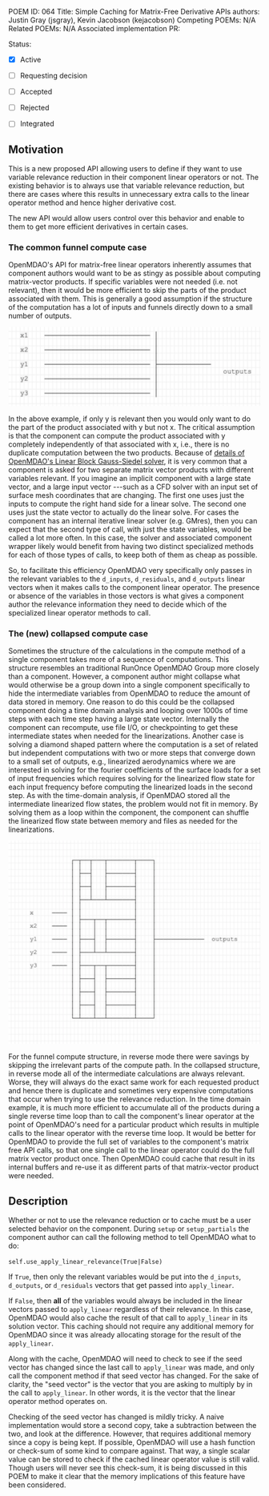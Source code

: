 POEM ID: 064
Title: Simple Caching for Matrix-Free Derivative APIs
authors: Justin Gray (jsgray), Kevin Jacobson (kejacobson)
Competing POEMs: N/A
Related POEMs: N/A
Associated implementation PR:

Status:

- [x] Active
- [ ] Requesting decision
- [ ] Accepted
- [ ] Rejected
- [ ] Integrated


## Motivation

This is a new proposed API allowing users to define if they want to use variable relevance reduction in their component linear operators or not.
The existing behavior is to always use that variable relevance reduction, but there are cases where this results in unnecessary extra calls to the linear operator method and hence higher derivative cost.

The new API would allow users control over this behavior and enable to them to get more efficient derivatives in certain cases.

### The common funnel compute case

OpenMDAO's API for matrix-free linear operators inherently assumes that component authors would want to be as stingy as possible about computing matrix-vector products.
If specific variables were not needed (i.e. not relevant), then it would be more efficient to skip the parts of the product associated with them. This is generally a good assumption if the structure of the computation has a lot of inputs and funnels directly down to a small number of outputs.

![funnel compute structure](POEM_064/funnel_compute.png)

In the above example, if only y is relevant then you would only want to do the part of the product associated with y but not x.
The critical assumption is that the component can compute the product associated with y completely independently of that associated with x, i.e., there is no duplicate computation between the two products.
Because of [details of OpenMDAO's Linear Block Gauss-Siedel solver](https://youtu.be/4JQ1fMZbR1E?t=724),
it is very common that a component is asked for two separate matrix vector products with different variables relevant.
If you imagine an implicit component with a large state vector, and a large input vector ---such as a CFD solver with an input set of surface mesh coordinates that are changing.
The first one uses just the inputs to compute the right hand side for a linear solve.
The second one uses just the state vector to actually do the linear solve.
For cases the component has an internal iterative linear solver (e.g. GMres), then you can expect that the second type of call, with just the state variables, would be called a lot more often.
In this case, the solver and associated component wrapper likely would benefit from having two distinct specialized methods for each of those types of calls, to keep both of them as cheap as possible.

So, to facilitate this efficiency OpenMDAO very specifically only passes in the relevant variables to the `d_inputs`, `d_residuals`, and `d_outputs` linear vectors when it makes calls to the component linear operator.
The presence or absence of the variables in those vectors is what gives a component author the relevance information they need to decide which of the specialized linear operator methods to call.


### The (new) collapsed compute case

Sometimes the structure of the calculations in the compute method of a single component takes more of a sequence of computations.
This structure resembles an traditional RunOnce OpenMDAO Group more closely than a component.
However, a component author might collapse what would otherwise be a group down into a single component specifically to hide the intermediate variables from OpenMDAO to reduce the amount of data stored in memory.
One reason to do this could be the collapsed component doing a time domain analysis and looping over 1000s of time steps with each time step having a large state vector.
Internally the component can recompute, use file I/O, or checkpointing to get these intermediate states when needed for the linearizations.
Another case is solving a diamond shaped pattern where the computation is a set of related but independent computations with two or more steps that converge down to a small set of outputs, e.g., linearized aerodynamics where we are interested in solving for the fourier coefficients of the surface loads for a set of input frequencies which requires solving for the linearized flow state for each input frequency before computing the linearized loads in the second step.
As with the time-domain analysis, if OpenMDAO stored all the intermediate linearized flow states, the problem would not fit in memory.
By solving them as a loop within the component, the component can shuffle the linearized flow state between memory and files as needed for the linearizations.

![diamond compute structure](POEM_064/diamond_compute.png)

For the funnel compute structure, in reverse mode there were savings by skipping the irrelevant parts of the compute path.
In the collapsed structure, in reverse mode all of the intermediate calculations are always relevant.
Worse, they will always do the exact same work for each requested product and hence there is duplicate and sometimes very expensive computations that occur when trying to use the relevance reduction.
In the time domain example, it is much more efficient to accumulate all of the products during a single reverse time loop than to call the component's linear operator at the point of OpenMDAO's need for a particular product which results in multiple calls to the linear operator with the reverse time loop.
It would be better for OpenMDAO to provide the full set of variables to the component's matrix free API calls, so that one single call to the linear operator could do the full matrix vector product once.
Then OpenMDAO could cache that result in its internal buffers and re-use it as different parts of that matrix-vector product were needed.

## Description

Whether or not to use the relevance reduction or to cache must be a user selected behavior on the component.
During `setup` or `setup_partials` the component author can call the following method to tell OpenMDAO what to do:

`self.use_apply_linear_relevance(True|False)`

If `True`, then only the relevant variables would be put into the `d_inputs`, `d_outputs`, or `d_residuals` vectors that get passed into `apply_linear`.

If `False`, then **all** of the variables would always be included in the linear vectors passed to `apply_linear` regardless of their relevance.
In this case, OpenMDAO would also cache the result of that call to `apply_linear` in its solution vector.
This caching should not require any additional memory for OpenMDAO since it was already allocating storage for the result of the `apply_linear`.

Along with the cache, OpenMDAO will need to check to see if the seed vector has changed since the last call to `apply_linear` was made, and only call the component method if that seed vector has changed.
For the sake of clarity, the "seed vector" is the vector that you are asking to multiply by in the call to `apply_linear`.
In other words, it is the vector that the linear operator method operates on.

Checking of the seed vector has changed is mildly tricky.
A naive implementation would store a second copy, take a subtraction between the two, and look at the difference.
However, that requires additional memory since a copy is being kept.
If possible, OpenMDAO will use a hash function or check-sum of some kind to compare against.
That way, a single scalar value can be stored to check if the cached linear operator value is still valid.
Though users will never see this check-sum, it is being discussed in this POEM to make it clear that the memory implications of this feature have been considered.

